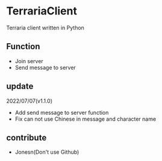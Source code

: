 # TerrariaClient
Terraria client written in Python
## Function
+ Join server
+ Send message to server
## update
2022/07/07(v1.1.0)
+ Add send message to server function
+ Fix can not use Chinese in message and character name
## contribute
+ Jonesn(Don't use Github)